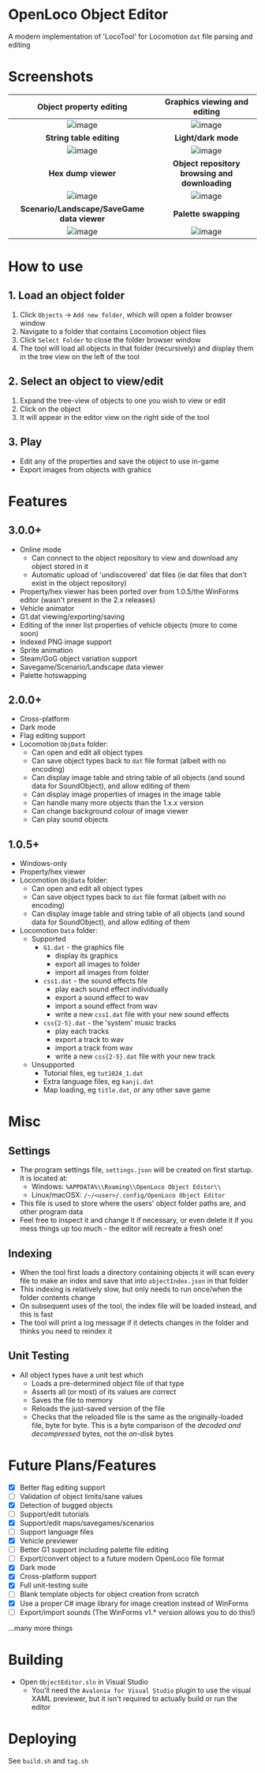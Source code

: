 # OpenLoco Object Editor
A modern implementation of 'LocoTool' for Locomotion `dat` file parsing and editing

# Screenshots

| **Object property editing** | **Graphics viewing and editing** |
|:-----:|:-----:|
| ![image](https://github.com/user-attachments/assets/1adb4be5-cc8e-46a0-9174-83e0634c2ad2) | ![image](https://github.com/user-attachments/assets/17bf5419-6e58-4903-9998-cda708be359a) |
| **String table editing** | **Light/dark mode** |
| ![image](https://github.com/user-attachments/assets/a60f6f62-084c-4bbd-ba66-0175177becef) | ![image](https://github.com/user-attachments/assets/3d0d36d2-17b9-4449-8940-f9820dcfdc5b) |
| **Hex dump viewer** | **Object repository browsing and downloading** |
| ![image](https://github.com/user-attachments/assets/4c20b844-fdbc-4c35-b9da-5b7b3bbf879b) | ![image](https://github.com/user-attachments/assets/98c37f5f-1325-4795-9729-2f1c8e1d4ce7) |
| **Scenario/Landscape/SaveGame data viewer** | **Palette swapping** |
| ![image](https://github.com/user-attachments/assets/6bffd1e1-fc74-4979-9b0f-ce3c23c74e0e) | ![image](https://github.com/user-attachments/assets/baef3750-91d8-46ef-bb64-e8d8cd8004b2) |


# How to use

## 1. Load an object folder
1. Click `Objects` -> `Add new folder`, which will open a folder browser window
2. Navigate to a folder that contains Locomotion object files
3. Click `Select Folder` to close the folder browser window
4. The tool will load all objects in that folder (recursively) and display them in the tree view on the left of the tool

## 2. Select an object to view/edit
1. Expand the tree-view of objects to one you wish to view or edit
2. Click on the object
3. It will appear in the editor view on the right side of the tool

## 3. Play
* Edit any of the properties and save the object to use in-game
* Export images from objects with grahics

# Features

## 3.0.0+
- Online mode
  - Can connect to the object repository to view and download any object stored in it
  - Automatic upload of 'undiscovered' dat files (ie dat files that don't exist in the object repository)
- Property/hex viewer has been ported over from 1.0.5/the WinForms editor (wasn't present in the 2.x releases)
- Vehicle animator
- G1.dat viewing/exporting/saving
- Editing of the inner list properties of vehicle objects (more to come soon)
- Indexed PNG image support
- Sprite animation
- Steam/GoG object variation support
- Savegame/Scenario/Landscape data viewer
- Palette hotswapping

## 2.0.0+

- Cross-platform
- Dark mode
- Flag editing support
- Locomotion `ObjData` folder:
  - Can open and edit all object types
  - Can save object types back to `dat` file format (albeit with no encoding)
  - Can display image table and string table of all objects (and sound data for SoundObject), and allow editing of them
  - Can display image properties of images in the image table
  - Can handle many more objects than the 1.x.x version
  - Can change background colour of image viewer
  - Can play sound objects

## 1.0.5+

- Windows-only
- Property/hex viewer
- Locomotion `ObjData` folder:
  - Can open and edit all object types
  - Can save object types back to `dat` file format (albeit with no encoding)
  - Can display image table and string table of all objects (and sound data for SoundObject), and allow editing of them
- Locomotion `Data` folder:
  - Supported
    - `G1.dat` - the graphics file
      - display its graphics
      - export all images to folder
      - import all images from folder
    - `css1.dat` - the sound effects file
      - play each sound effect individually
      - export a sound effect to wav
      - import a sound effect from wav
      - write a new `css1.dat` file with your new sound effects
    - `css{2-5}.dat` - the 'system' music tracks
      - play each tracks
      - export a track to wav
      - import a track from wav
      - write a new `css{2-5}.dat` file with your new track
  - Unsupported
    - Tutorial files, eg `tut1024_1.dat`
    - Extra language files, eg `kanji.dat`
    - Map loading, eg `title.dat`, or any other save game

# Misc

## Settings
- The program settings file, `settings.json` will be created on first startup. It is located at:
  - Windows: `%APPDATA%\\Roaming\\OpenLoco Object Editor\\`
  - Linux/macOSX: `/~/<user>/.config/OpenLoco Object Editor`
- This file is used to store where the users' object folder paths are, and other program data
- Feel free to inspect it and change it if necessary, or even delete it if you mess things up too much - the editor will recreate a fresh one!

## Indexing
- When the tool first loads a directory containing objects it will scan every file to make an index and save that into `objectIndex.json` in that folder
- This indexing is relatively slow, but only needs to run once/when the folder contents change
- On subsequent uses of the tool, the index file will be loaded instead, and this is fast
- The tool will print a log message if it detects changes in the folder and thinks you need to reindex it

## Unit Testing
- All object types have a unit test which
  - Loads a pre-determined object file of that type
  - Asserts all (or most) of its values are correct
  - Saves the file to memory
  - Reloads the just-saved version of the file
  - Checks that the reloaded file is the same as the originally-loaded file, byte for byte. This is a byte comparison of the *decoded and decompressed* bytes, not the *on-disk* bytes

# Future Plans/Features
- [x] Better flag editing support
- [ ] Validation of object limits/sane values
- [x] Detection of bugged objects
- [ ] Support/edit tutorials
- [x] Support/edit maps/savegames/scenarios
- [ ] Support language files
- [x] Vehicle previewer
- [ ] Better G1 support including palette file editing
- [ ] Export/convert object to a future modern OpenLoco file format
- [x] Dark mode
- [x] Cross-platform support
- [x] Full unit-testing suite
- [ ] Blank template objects for object creation from scratch
- [x] Use a proper C# image library for image creation instead of WinForms
- [ ] Export/import sounds (The WinForms v1.* version allows you to do this!)

...many more things

# Building
- Open `ObjectEditor.sln` in Visual Studio
  - You'll need the `Avalonia for Visual Studio` plugin to use the visual XAML previewer, but it isn't required to actually build or run the editor

# Deploying
See `build.sh` and `tag.sh`
